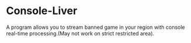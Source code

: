 # Console-Liver
A program allows you to stream banned game in your region with console real-time processing.(May not work on strict restricted area).
